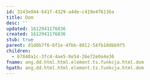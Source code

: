 ```yaml
---
id: 3143e044-641f-4329-a4de-c419e4f6136a
title: Dom
desc: ''
updated: 1612941176836
created: 1612941176836
stub: true
parent: d1d0b7f6-6f1e-4fbb-8012-54fb10dbb9f5
children:
  - 67840a1c-3fc4-4ae5-8e54-26e72e0a4e36
fname: ang.dd.html.html.element.ts.funkcja.html.dom
hpath: ang.dd.html.html.element.ts.funkcja.html.dom
---
```



